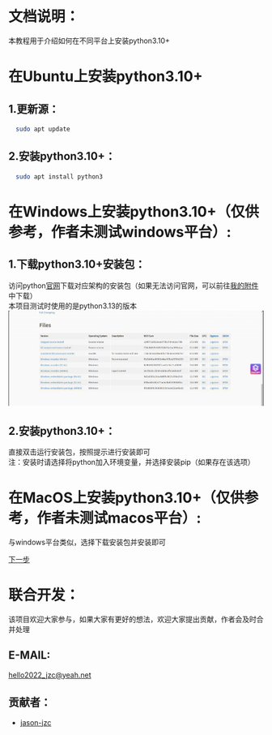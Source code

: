 # 文档说明：
  本教程用于介绍如何在不同平台上安装python3.10+

# 在Ubuntu上安装python3.10+

  ## 1.更新源：
  ```bash
    sudo apt update
  ```
  ## 2.安装python3.10+：
  ```bash
    sudo apt install python3
  ```

# 在Windows上安装python3.10+（仅供参考，作者未测试windows平台）:

  ## 1.下载python3.10+安装包：
  访问python[官网](https://www.python.org/downloads/release/python-3130/)下载对应架构的安装包（如果无法访问官网，可以前往[我的附件](/annex/README.md)中下载）  
  本项目测试时使用的是python3.13的版本  
  ![image](/pic/python3.10+下载.png)  

  ## 2.安装python3.10+：
  直接双击运行安装包，按照提示进行安装即可  
  注：安装时请选择将python加入环境变量，并选择安装pip（如果存在该选项）  

# 在MacOS上安装python3.10+（仅供参考，作者未测试macos平台）:
  与windows平台类似，选择下载安装包并安装即可  

[下一步](/tutorial/INSTALL_MITMPROXY.md)  

# 联合开发：
  该项目欢迎大家参与，如果大家有更好的想法，欢迎大家提出贡献，作者会及时合并处理  
  ## E-MAIL:
  hello2022_jzc@yeah.net  
  ## 贡献者：
  * [jason-jzc](https://github.com/jason-jzc) 